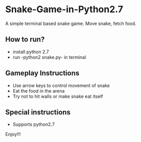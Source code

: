 # Snake-Game-in-Python2.7
A simple terminal based snake game. Move snake, fetch food.
## How to run?
* install python 2.7 
* run -python2 snake.py- in terminal
## Gameplay Instructions
* Use arrow keys to control movement of snake
* Eat the food in the arena
* Try not to hit walls or make snake eat itself
## Special instructions
* Supports python2.7

Enjoy!!!
